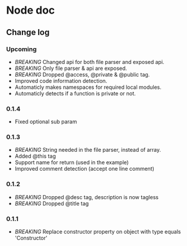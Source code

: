 # Node doc

## Change log

### Upcoming
- *BREAKING* Changed api for both file parser and exposed api.
- *BREAKING* Only file parser & api are exposed.
- *BREAKING* Dropped @access, @private & @public tag.
- Improved code information detection.
- Automaticly makes namespaces for required local modules.
- Automaticly detects if a function is private or not.

### 0.1.4
- Fixed optional sub param

### 0.1.3
 - *BREAKING* String needed in the file parser, instead of array.
 - Added @this tag
 - Support name for return (used in the example)
 - Improved comment detection (accept one line comment)

### 0.1.2
 - *BREAKING* Dropped @desc tag, description is now tagless
 - *BREAKING* Dropped @title tag

### 0.1.1
 - *BREAKING* Replace constructor property on object with type equals 'Constructor'
